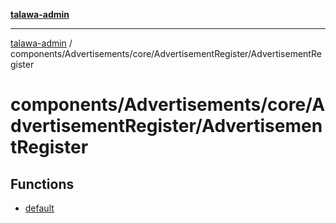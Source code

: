 [**talawa-admin**](../../../../../README.md)

***

[talawa-admin](../../../../../modules.md) / components/Advertisements/core/AdvertisementRegister/AdvertisementRegister

# components/Advertisements/core/AdvertisementRegister/AdvertisementRegister

## Functions

- [default](functions/default.md)

